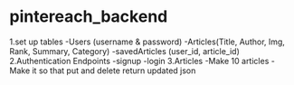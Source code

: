 # pintereach_backend

1.set up tables
    -Users (username & password)
    -Articles(Title, Author, Img, Rank, Summary, Category)
    -savedArticles (user_id, article_id)
2.Authentication Endpoints
    -signup
    -login
3.Articles
    -Make 10 articles
    -Make it so that put and delete return updated json
